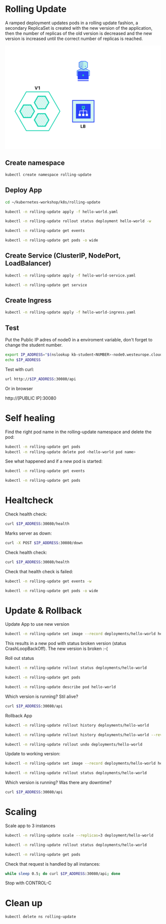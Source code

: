# Rolling Update

A ramped deployment updates pods in a rolling update fashion, a secondary ReplicaSet is created with the new version of the application, then the number of replicas of the old version is decreased and the new version is increased until the correct number of replicas is reached.

![rolling-update](rollingupdate.gif "Rolling Update")

## Create namespace

```bash
kubectl create namespace rolling-update
````

## Deploy App

```bash
cd ~/kubernetes-workshop/k8s/rolling-update
````

```bash
kubectl -n rolling-update apply -f hello-world.yaml
````

```bash
kubectl -n rolling-update rollout status deployment hello-world -w
````

```bash
kubectl -n rolling-update get events
````

```bash
kubectl -n rolling-update get pods -o wide
````

## Create Service (ClusterIP, NodePort, LoadBalancer)

```bash
kubectl -n rolling-update apply -f hello-world-service.yaml
````

```bash
kubectl -n rolling-update get service
```

## Create Ingress

```bash
kubectl -n rolling-update apply -f hello-world-ingress.yaml
```

## Test

Put the Public IP adres of node0 in a enviroment variable, don't forget to change the student number.

```bash
export IP_ADDRESS="$(nslookup kb-student<NUMBER>-node0.westeurope.cloudapp.azure.com | awk '/^Address:/ {A=$2}; END {print A}')"
echo $IP_ADDRESS
````

Test with curl:

```bash
url http://$IP_ADDRESS:30080/api
```

Or in browser

http://[PUBLIC IP]:30080

# Self healing

Find the right pod name in the rolling-update namespace and delete the pod:

```bash
kubectl -n rolling-update get pods
kubectl -n rolling-update delete pod <hello-world pod name>
````

See what happened and if a new pod is started:

```bash
kubectl -n rolling-update get events
````

```bash
kubectl -n rolling-update get pods
````

# Healtcheck

Check health check:

```bash
curl $IP_ADDRESS:30080/health
````

Marks server as down:

```bash
curl -X POST $IP_ADDRESS:30080/down
````

Check health check:

```bash
curl $IP_ADDRESS:30080/health
```

Check that health check is failed:

```bash
kubectl -n rolling-update get events -w
````

```bash
kubectl -n rolling-update get pods -o wide
````

# Update & Rollback

Update App to use new version

```bash
kubectl -n rolling-update set image --record deployments/hello-world hello-world=avthart/hello-app:1.0.1
````

This results in a new pod with status broken version (status CrashLoopBackOff). The new version is broken :-(

Roll out status

```bash
kubectl -n rolling-update rollout status deployments/hello-world
````

```bash
kubectl -n rolling-update get pods
````

```bash
kubectl -n rolling-update describe pod hello-world
````

Which version is running? Stil alive?

```bash
curl $IP_ADDRESS:30080/api
```

Rollback App

```bash
kubectl -n rolling-update rollout history deployments/hello-world
````

```bash
kubectl -n rolling-update rollout history deployments/hello-world --revision=2
````

```bash
kubectl -n rolling-update rollout undo deployments/hello-world
````

Update to working version:

```bash
kubectl -n rolling-update set image --record deployments/hello-world hello-world=avthart/hello-app:1.0.3
````

```bash
kubectl -n rolling-update rollout status deployments/hello-world
````

Which version is running? Was there any downtime?

```bash
curl $IP_ADDRESS:30080/api
````

# Scaling

Scale app to 3 instances

```bash
kubectl -n rolling-update scale --replicas=3 deployment/hello-world
````

```bash
kubectl -n rolling-update rollout status deployments/hello-world
````

```bash
kubectl -n rolling-update get pods
````

Check that request is handled by all instances:

```bash
while sleep 0.5; do curl $IP_ADDRESS:30080/api; done
````

Stop with CONTROL-C

# Clean up

```bash
kubectl delete ns rolling-update
````
